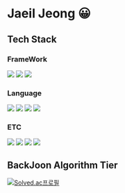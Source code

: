
# Jaeil Jeong 😀

## Tech Stack

### FrameWork
<img src="https://img.shields.io/badge/spring-6DB33F?style=for-the-badge&logo=spring&logoColor=white"/>  <img
src="https://img.shields.io/badge/FastAPI-009688?style=for-the-badge&logo=FastAPI&logoColor=white"/>  <img                                                                                                                             src="https://img.shields.io/badge/android-34A853?style=for-the-badge&logo=android&logoColor=white"/>  
### Language

 
<img src="https://img.shields.io/badge/JAVA-007396?style=for-the-badge&logo=java&logoColor=white">  <img src="https://img.shields.io/badge/kotlin-7F52FF?style=for-the-badge&logo=kotlin&logoColor=white"/>  <img src="https://img.shields.io/badge/C-A8B9CC?style=for-the-badge&logo=C&logoColor=white"/>
<img src="https://img.shields.io/badge/Python-3776AB?style=for-the-badge&logo=Python&logoColor=white"/> 

### ETC

<img src="https://img.shields.io/badge/mysql-4479A1?style=for-the-badge&logo=mysql&logoColor=white"/>  <img src="https://img.shields.io/badge/firebase-F2CB61?style=for-the-badge&logo=firebase&logoColor=white"/>  <img src="https://img.shields.io/badge/docker-2496ED?style=for-the-badge&logo=docker&logoColor=white"/>  <img src="https://img.shields.io/badge/jenkins-D24939?style=for-the-badge&logo=jenkins&logoColor=white"/>
 

## BackJoon Algorithm Tier
[![Solved.ac프로필](http://mazassumnida.wtf/api/v2/generate_badge?boj=name4510)](https://solved.ac/name4510)
